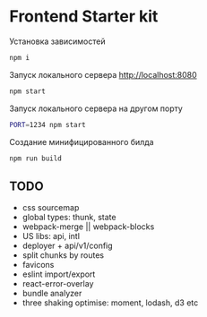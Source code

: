 # Frontend Starter kit

Установка зависимостей

```sh
npm i
```

Запуск локального сервера [http://localhost:8080](http://localhost:8080)

```sh
npm start
```

Запуск локального сервера на другом порту

```sh
PORT=1234 npm start
```

Создание минифицированного билда

```sh
npm run build
```

## TODO

- css sourcemap
- global types: thunk, state
- webpack-merge || webpack-blocks
- US libs: api, intl
- deployer + api/v1/config
- split chunks by routes
- favicons
- eslint import/export
- react-error-overlay
- bundle analyzer
- three shaking optimise: moment, lodash, d3 etc
